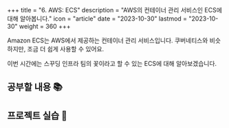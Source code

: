 +++
title = "6. AWS: ECS"
description = "AWS의 컨테이너 관리 서비스인 ECS에 대해 알아봅니다."
icon = "article"
date = "2023-10-30"
lastmod = "2023-10-30"
weight = 360
+++

Amazon ECS는 AWS에서 제공하는 컨테이너 관리 서비스입니다. 쿠버네티스와 비슷하지만, 조금 더 쉽게 사용할 수 있어요.

이번 시간에는 스꾸딩 인프라 팀의 꽃이라고 할 수 있는 ECS에 대해 알아보겠습니다.

## 공부할 내용 📚

## 프로젝트 실습 🎈
